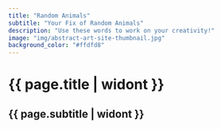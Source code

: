 ```yaml
---
title: "Random Animals"
subtitle: "Your Fix of Random Animals"
description: "Use these words to work on your creativity!"
image: "img/abstract-art-site-thumbnail.jpg"
background_color: "#ffdfd8"
---
```

# {{ page.title | widont }}
## {{ page.subtitle | widont }}

<ul class="_random random" data-child="li" data-amount="20" data-template="[[ animals-singular ]]"></ul>